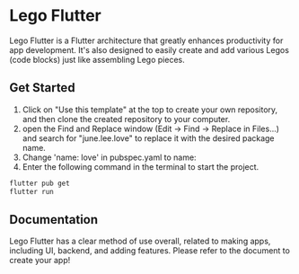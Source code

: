 # Lego Flutter
Lego Flutter is a Flutter architecture that greatly enhances productivity for app development. It's also designed to easily create and add various Legos (code blocks) just like assembling Lego pieces.

## Get Started
1. Click on "Use this template" at the top to create your own repository, and then clone the created repository to your computer.
2. open the Find and Replace window (Edit -> Find -> Replace in Files...) and search for "june.lee.love" to replace it with the desired package name.
3. Change 'name: love' in pubspec.yaml to name:
4. Enter the following command in the terminal to start the project.
```bash
flutter pub get
flutter run
```

## Documentation
Lego Flutter has a clear method of use overall, related to making apps, including UI, backend, and adding features. Please refer to the document to create your app!



